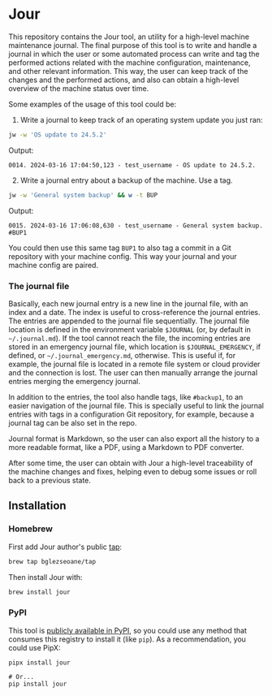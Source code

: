 # Jour

This repository contains the Jour tool, an utility for a high-level machine maintenance journal. The final purpose of this tool is to write and handle a journal in which the user or some automated process can write and tag the performed actions related with the machine configuration, maintenance, and other relevant information. This way, the user can keep track of the changes and the performed actions, and also can obtain a high-level overview of the machine status over time.

Some examples of the usage of this tool could be:

1. Write a journal to keep track of an operating system update you just ran:

```sh
jw -w 'OS update to 24.5.2'
```

Output:

```
0014. 2024-03-16 17:04:50,123 - test_username - OS update to 24.5.2.
```

2. Write a journal entry about a backup of the machine. Use a tag.

```sh
jw -w 'General system backup' && w -t BUP
```

Output:

```
0015. 2024-03-16 17:06:08,630 - test_username - General system backup. #BUP1
```

You could then use this same tag `BUP1` to also tag a commit in a Git repository with your machine config. This way your journal and your machine config are paired.

### The journal file

Basically, each new journal entry is a new line in the journal file, with an index and a date. The index is useful to cross-reference the journal entries. The entries are appended to the journal file sequentially. The journal file location is defined in the environment variable `$JOURNAL` (or, by default in `~/.journal.md`). If the tool cannot reach the file, the incoming entries are stored in an emergency journal file, which location is `$JOURNAL_EMERGENCY`, if defined, or `~/.journal_emergency.md`, otherwise. This is useful if, for example, the journal file is located in a remote file system or cloud provider and the connection is lost. The user can then manually arrange the journal entries merging the emergency journal.

In addition to the entries, the tool also handle tags, like `#backup1`, to an easier navigation of the journal file. This is specially useful to link the journal entries with tags in a configuration Git repository, for example, because a journal tag can be also set in the repo.

Journal format is Markdown, so the user can also export all the history to a more readable format, like a PDF, using a Markdown to PDF converter.

After some time, the user can obtain with Jour a high-level traceability of the machine changes and fixes, helping even to debug some issues or roll back to a previous state.

## Installation

### Homebrew

First add Jour author's public [tap](https://github.com/bglezseoane/homebrew-tap):

```sh
brew tap bglezseoane/tap
```

Then install Jour with:

```sh
brew install jour
```

### PyPI

This tool is [publicly available in PyPI](https://pypi.org/project/jour), so you could use any method that consumes this registry to install it (like `pip`). As a recommendation, you could use PipX:

```
pipx install jour

# Or...
pip install jour
```
